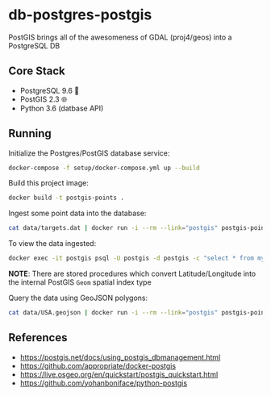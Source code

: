 # db-postgres-postgis 

PostGIS brings all of the awesomeness of GDAL (proj4/geos) into a PostgreSQL DB

## Core Stack

* PostgreSQL 9.6 :elephant:
* PostGIS 2.3 :globe_with_meridians:
* Python 3.6 (datbase API)

## Running

Initialize the Postgres/PostGIS database service:
```bash
docker-compose -f setup/docker-compose.yml up --build
```

Build this project image:
```bash
docker build -t postgis-points .
```

Ingest some point data into the database:
```bash
cat data/targets.dat | docker run -i --rm --link="postgis" postgis-points ingest
```

To view the data ingested: 
```bash
docker exec -it postgis psql -U postgis -d postgis -c "select * from mypointdata;"
```

**NOTE**: There are stored procedures which convert Latitude/Longitude into the 
internal PostGIS `Geom` spatial index type

Query the data using GeoJSON polygons:
```bash
cat data/USA.geojson | docker run -i --rm --link="postgis" postgis-points intersect
```

## References

* https://postgis.net/docs/using_postgis_dbmanagement.html
* https://github.com/appropriate/docker-postgis
* https://live.osgeo.org/en/quickstart/postgis_quickstart.html
* https://github.com/yohanboniface/python-postgis

